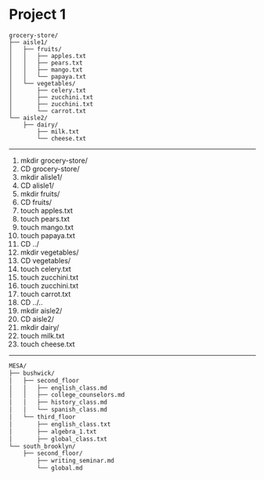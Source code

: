 # Project 1
``` 
grocery-store/
├── aisle1/
│   ├── fruits/
│   │   ├── apples.txt
│   │   ├── pears.txt
│   │   ├── mango.txt  
│   │   └── papaya.txt
│   └── vegetables/
│       ├── celery.txt
│       ├── zucchini.txt
│       ├── zucchini.txt
│       └── carrot.txt
└── aisle2/
    ├── dairy/
        ├── milk.txt
        └── cheese.txt
```
***
1. mkdir grocery-store/
2. CD grocery-store/
3. mkdir alisle1/
4. CD alisle1/
5. mkdir fruits/
6. CD fruits/
7. touch apples.txt
8. touch pears.txt
9. touch mango.txt
10. touch papaya.txt
11. CD ../
12. mkdir vegetables/
13. CD vegetables/
14. touch celery.txt
15. touch zucchini.txt
16. touch zucchini.txt
17. touch carrot.txt
18. CD ../..
19. mkdir aisle2/
20. CD aisle2/
21. mkdir dairy/
22. touch milk.txt
23. touch cheese.txt
---
``` bash
MESA/
├── bushwick/
│   ├── second_floor
│   │   ├── english_class.md
│   │   ├── college_counselors.md
│   │   ├── history_class.md  
│   │   └── spanish_class.md
│   └── third_floor
│       ├── english_class.txt
│       ├── algebra_1.txt
│       ├── global_class.txt
└── south_brooklyn/
    ├── second_floor/
        ├── writing_seminar.md
        └── global.md
```
